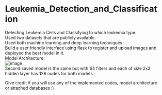 # Leukemia_Detection_and_Classification
Detecting Leukemia Cells and Classifying to which leukemia type. <br>
Used two datasets that are publicly available. <br>
Used both machine learning and deep learning techniques. <br>
Build a user friendly interface using flask to register and upload images and deployed the best model in it. <br>
Model Architecture: <br>
![image](https://user-images.githubusercontent.com/88295264/180585319-e873b2b3-1d6f-47d3-a04e-811f1f0bded1.png)
<br>
Second saved model is the same but with 64 filters and each of size 2x2 <br>
hidden layer has 128 nodes for both models. <br>

Give credit if you will use any of the implemented codes, model architecture or attached databases :)

